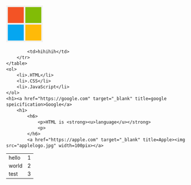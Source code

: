 <!doctype html>
<html>

<head>
    <title>JonathanLImSite</title>
    <meta charset="utf-8">
</head>

<body>
    <a href="https://microsoft.com" target="_blank" title=Microsoft><img src="Microsoft_logo.jpg" width=100pix></a>
    <table>
        <tr>
            <td>hello</td>
            <td>1</td>
        </tr>
        <tr>
            <td>world</td>
            <td>2</td>
        </tr>
        <tr>
            <td>test</td>
            <td>3</td>

            <td>hihihih</td>
        </tr>
    </table>
    <ol>
        <li>.HTML</li>
        <li>.CSS</li>
        <li>.JavaScript</li>
    </ol>
    <h1><a href="https://google.com" target="_blank" title=google speicification>Google</a>
        <h1>
            <h6>
                <p>HTML is <strong><u>language</u></strong>
                <p>
            </h6>
            <a href="https://apple.com" target="_blank" title=Apple><img src="applelogo.jpg" width=100pix></a>
</body>

</html>
